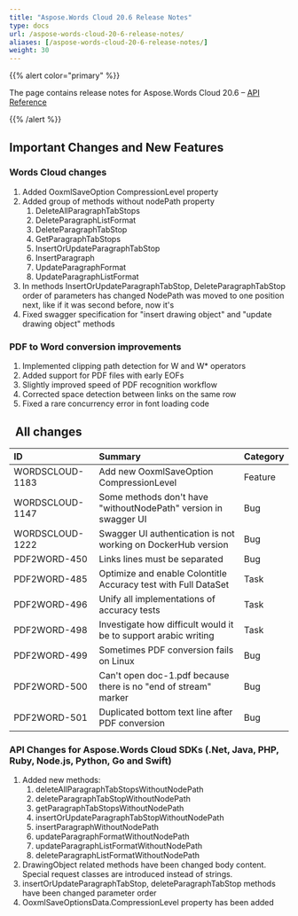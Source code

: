 ```yaml
---
title: "Aspose.Words Cloud 20.6 Release Notes"
type: docs
url: /aspose-words-cloud-20-6-release-notes/
aliases: [/aspose-words-cloud-20-6-release-notes/]
weight: 30
---
```


{{% alert color="primary" %}} 

The page contains release notes for Aspose.Words Cloud 20.6 – [API Reference](https://apireference.aspose.cloud/words/)

{{% /alert %}} 
## **Important Changes and New Features**
### **Words Cloud changes**
1. Added OoxmlSaveOption CompressionLevel property
1. Added group of methods without nodePath property
   1. DeleteAllParagraphTabStops
   1. DeleteParagraphListFormat
   1. DeleteParagraphTabStop
   1. GetParagraphTabStops
   1. InsertOrUpdateParagraphTabStop
   1. InsertParagraph
   1. UpdateParagraphFormat
   1. UpdateParagraphListFormat
1. In methods InsertOrUpdateParagraphTabStop, DeleteParagraphTabStop order of parameters has changed NodePath was moved to one position next, like if it was second before, now it's
1. Fixed swagger specification for "insert drawing object" and "update drawing object" methods
### **PDF to Word conversion improvements**
1. Implemented clipping path detection for W and W\* operators
1. Added support for PDF files with early EOFs
1. Slightly improved speed of PDF recognition workflow
1. Corrected space detection between links on the same row
1. Fixed a rare concurrency error in font loading code
## ` `**All changes**

|**ID**|**Summary**|**Category**|
| :- | :- | :- |
|WORDSCLOUD-1183|Add new OoxmlSaveOption CompressionLevel|Feature|
|WORDSCLOUD-1147|Some methods don't have "withoutNodePath" version in swagger UI|Bug|
|WORDSCLOUD-1222|Swagger UI authentication is not working on DockerHub version|Bug|
|PDF2WORD-450 |Links lines must be separated |Bug|
|PDF2WORD-485 |Optimize and enable Colontitle Accuracy test with Full DataSet |Task|
|PDF2WORD-496 |Unify all implementations of accuracy tests |Task |
|PDF2WORD-498 |Investigate how difficult would it be to support arabic writing |Task|
|PDF2WORD-499 |Sometimes PDF conversion fails on Linux |Bug|
|PDF2WORD-500 |Can't open doc-1.pdf because there is no "end of stream" marker |Bug|
|PDF2WORD-501 |Duplicated bottom text line after PDF conversion |Bug|
### **API Changes for Aspose.Words Cloud SDKs (.Net, Java, PHP, Ruby, Node.js, Python, Go and Swift)**
1. Added new methods:
   1. deleteAllParagraphTabStopsWithoutNodePath
   1. deleteParagraphTabStopWithoutNodePath
   1. getParagraphTabStopsWithoutNodePath
   1. insertOrUpdateParagraphTabStopWithoutNodePath
   1. insertParagraphWithoutNodePath
   1. updateParagraphFormatWithoutNodePath
   1. updateParagraphListFormatWithoutNodePath
   1. deleteParagraphListFormatWithoutNodePath
1. DrawingObject related methods have been changed body content. Special request classes are introduced instead of strings.
1. insertOrUpdateParagraphTabStop, deleteParagraphTabStop methods have been changed parameter order
1. OoxmlSaveOptionsData.CompressionLevel property has been added



